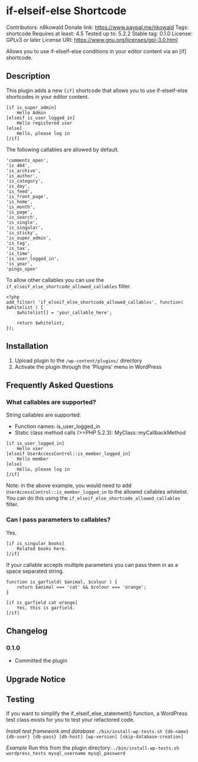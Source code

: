 # if-elseif-else Shortcode
Contributors: n8kowald
Donate link: https://www.paypal.me/nkowald
Tags: shortcode
Requires at least: 4.5
Tested up to: 5.2.2
Stable tag: 0.1.0
License: GPLv3 or later
License URI: https://www.gnu.org/licenses/gpl-3.0.html

Allows you to use if-elseif-else conditions in your editor content via an [if] shortcode.

## Description
This plugin adds a new `[if]` shortcode that allows you to use if-elseif-else shortcodes in your editor content.

```
[if is_super_admin]
    Hello Admin
[elseif is_user_logged_in]
    Hello registered user
[else]
    Hello, please log in
[/if]
```

The following callables are allowed by default.
```
'comments_open',
'is_404',
'is_archive',
'is_author',
'is_category',
'is_day',
'is_feed',
'is_front_page',
'is_home',
'is_month',
'is_page',
'is_search',
'is_single',
'is_singular',
'is_sticky',
'is_super_admin',
'is_tag',
'is_tax',
'is_time',
'is_user_logged_in',
'is_year',
'pings_open'
```

To allow other callables you can use the `if_elseif_else_shortcode_allowed_callables` filter.

```
<?php
add_filter( 'if_elseif_else_shortcode_allowed_callables', function( $whitelist ) {
	$whitelist[] = 'your_callable_here';

	return $whitelist;
});
```

## Installation

1. Upload plugin to the `/wp-content/plugins/` directory
1. Activate the plugin through the 'Plugins' menu in WordPress

## Frequently Asked Questions

### What callables are supported?

String callables are supported:
* Function names: is_user_logged_in
* Static class method calls (>=PHP 5.2.3): MyClass::myCallbackMethod

```
[if is_user_logged_in]
    Hello user
[elseif UserAccessControl::is_member_logged_in]
    Hello member
[else]
    Hello, please log in
[/if]
```

Note: in the above example, you would need to add `UserAccessControl::is_member_logged_in` to the allowed callables whitelist.
You can do this using the `if_elseif_else_shortcode_allowed_callables` filter.

### Can I pass parameters to callables?
Yes.

```
[if is_singular books]
	Related books here.
[/if]
```

If your callable accepts multiple parameters you can pass them in as a space separated string.
```
function is_garfield( $animal, $colour ) {
	return $animal === 'cat' && $colour === 'orange';
}

[if is_garfield cat orange]
	Yes, this is garfield.
[/if]
```

## Changelog

### 0.1.0
* Committed the plugin

## Upgrade Notice

## Testing
If you want to simplify the if_elseif_else_statement() function, a WordPress test class exists for you to test your refactored code.

*Install test framework and database*
`./bin/install-wp-tests.sh {db-name} {db-user} {db-pass} [db-host] [wp-version] [skip-database-creation]`

*Example*
Run this from the plugin directory:
`./bin/install-wp-tests.sh wordpress_tests mysql_username mysql_password`
